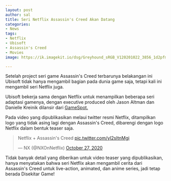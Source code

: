 ```yaml
---
layout: post
author: sal
title: Seri Netflix Assassin's Creed Akan Datang
categories:
- News
tags:
- Netflix
- Ubisoft
- Assassin's Creed
- Movies
image: https://ik.imagekit.io/dsg/Greyhound_sRGB_V120201022_3856_1d2pfm4.0_QPtO5ku5B.jpg

---
```

Setelah project seri game Assassin's Creed terbarunya belakangan ini Ubisoft tidak hanya mengambil bagian pada dunia game saja, tetapi kali ini mengambil seri Netflix juga.

Ubisoft bekerja sama dengan Netflix untuk menampilkan beberapa seri adaptasi gamenya, dengan executive produced oleh Jason Altman dan Danielle Kreinik dilansir dari [GameSpot.](https://www.gamespot.com/articles/multiple-assassins-creed-series-coming-to-netflix-including-live-action-show/1100-6483801/?UniqueID=702975AE-185B-11EB-863F-FA3F16F31EAE&ftag=ftag%3DGSS-05-10aab8e&PostType=link&ServiceType=twitter&TheTime=2020-10-27T13%3A50%3A56)

Pada video yang dipublikasikan melaui twitter resmi Netflix, ditampilkan logo yang tidak asing lagi dengan Assassin's Creed, dibarengi dengan logo Netflix dalam bentuk teaser saja.

<blockquote class="twitter-tweet tw-align-center"><p lang="en" dir="ltr">Netflix + Assassin's Creed <a href="https://t.co/yI2sItnMgi">pic.twitter.com/yI2sItnMgi</a></p>— NX (@NXOnNetflix) <a href="https://twitter.com/NXOnNetflix/status/1321081578697621508?ref_src=twsrc%5Etfw">October 27, 2020</a></blockquote> <script async src="https://platform.twitter.com/widgets.js" charset="utf-8"></script>

Tidak banyak detail yang diberikan untuk video teaser yang dipublikasikan, hanya menyatakan bahwa seri Netflix akan mengambil cerita dari Assassin's Creed untuk live-action, animated, dan anime series, jadi tetap berada Disekitar Game!